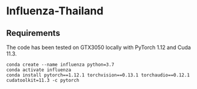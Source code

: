 # Influenza-Thailand
## Requirements
The code has been tested on GTX3050 locally with PyTorch 1.12 and Cuda 11.3.
```Shell
conda create --name influenza python=3.7
conda activate influenza
conda install pytorch==1.12.1 torchvision==0.13.1 torchaudio==0.12.1 cudatoolkit=11.3 -c pytorch
```
